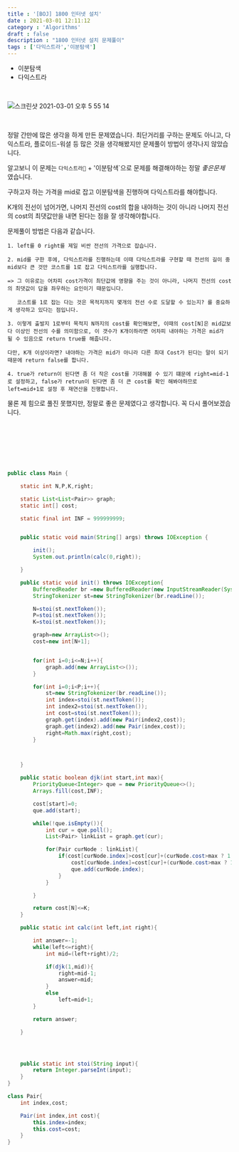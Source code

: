 ```yaml
---
title : '[BOJ] 1800 인터넷 설치'
date : 2021-03-01 12:11:12
category : 'Algorithms'
draft : false
description : "1800 인터넷 설치 문제풀이"
tags : ['다익스트라','이분탐색']
---
```


* 이분탐색
* 다익스트라


<br/>

![스크린샷 2021-03-01 오후 5 55 14](https://user-images.githubusercontent.com/57346393/109475466-17b1d180-7ab9-11eb-8f64-05dc827f9431.png)

<br/>

정말 간만에 많은 생각을 하게 만든 문제였습니다. 최단거리를 구하는 문제도 아니고, 다익스트라, 플로이드-워셜 등 많은 것을 생각해봤지만 문제풀이 방법이 생각나지 않았습니다.

알고보니 이 문제는 `다익스트라` + '이분탐색`으로 문제를 해결해야하는 정말 *좋은문제* 였습니다.

구하고자 하는 가격을 mid로 잡고 이분탐색을 진행하며 다익스트라를 해야합니다.

K개의 전선이 넘어가면, 나머지 전선의 cost의 합을 내야하는 것이 아니라 나머지 전선의 cost의 최댓값만을 내면 된다는 점을 잘 생각해야합니다.

문제풀이 방법은 다음과 같습니다.

```
1. left를 0 right를 제일 비싼 전선의 가격으로 잡습니다.

2. mid를 구한 후에, 다익스트라를 진행하는데 이때 다익스트라를 구현할 때 전선의 길이 중 mid보다 큰 것만 코스트를 1로 잡고 다익스트라를 실행합니다.

=> 그 이유로는 어차피 cost가격이 최단값에 영향을 주는 것이 아니라, 나머지 전선의 cost의 최댓값이 답을 좌우하는 요인이기 때문입니다.

   코스트를 1로 잡는 다는 것은 목적지까지 몇개의 전선 수로 도달할 수 있는지? 를 중요하게 생각하고 있다는 점입니다.

3. 이렇게 출발지 1로부터 목적지 N까지의 cost를 확인해보면, 이때의 cost[N]은 mid값보다 이상인 전선의 수를 의미함으로, 이 갯수가 K개이하라면 어차피 내야하는 가격은 mid가 될 수 있음으로 return true를 해줍니다.

다만, K개 이상이라면? 내야하는 가격은 mid가 아니라 다른 최대 Cost가 된다는 말이 되기 때문에 return false를 합니다.

4. true가 return이 된다면 좀 더 작은 cost를 기대해볼 수 있기 떄문에 right=mid-1로 설정하고, false가 retrun이 된다면 좀 더 큰 cost를 확인 해봐야하므로 left=mid+1로 설정 후 재연산을 진행합니다.

```


물론 제 힘으로 풀진 못했지만, 정말로 좋은 문제였다고 생각합니다. 꼭 다시 풀어보겠습니다.

<br/>



<br/> <br/>

```java


public class Main {

    static int N,P,K,right;

    static List<List<Pair>> graph;
    static int[] cost;

    static final int INF = 999999999;


    public static void main(String[] args) throws IOException {

        init();
        System.out.println(calc(0,right));

    }

    public static void init() throws IOException{
        BufferedReader br =new BufferedReader(new InputStreamReader(System.in));
        StringTokenizer st=new StringTokenizer(br.readLine());

        N=stoi(st.nextToken());
        P=stoi(st.nextToken());
        K=stoi(st.nextToken());

        graph=new ArrayList<>();
        cost=new int[N+1];


        for(int i=0;i<=N;i++){
            graph.add(new ArrayList<>());
        }

        for(int i=0;i<P;i++){
            st=new StringTokenizer(br.readLine());
            int index=stoi(st.nextToken());
            int index2=stoi(st.nextToken());
            int cost=stoi(st.nextToken());
            graph.get(index).add(new Pair(index2,cost));
            graph.get(index2).add(new Pair(index,cost));
            right=Math.max(right,cost);
        }



    }

    public static boolean djk(int start,int max){
        PriorityQueue<Integer> que = new PriorityQueue<>();
        Arrays.fill(cost,INF);

        cost[start]=0;
        que.add(start);

        while(!que.isEmpty()){
            int cur = que.poll();
            List<Pair> linkList = graph.get(cur);

            for(Pair curNode : linkList){
                if(cost[curNode.index]>cost[cur]+(curNode.cost>max ? 1:0)){
                    cost[curNode.index]=cost[cur]+(curNode.cost>max ? 1:0);
                    que.add(curNode.index);
                }
            }

        }

        return cost[N]<=K;
    }

    public static int calc(int left,int right){

        int answer=-1;
        while(left<=right){
            int mid=(left+right)/2;

            if(djk(1,mid)){
                right=mid-1;
                answer=mid;
            }
            else
                left=mid+1;
        }

        return answer;

    }




    public static int stoi(String input){
        return Integer.parseInt(input);
    }
}

class Pair{
    int index,cost;

    Pair(int index,int cost){
        this.index=index;
        this.cost=cost;
    }
}



```